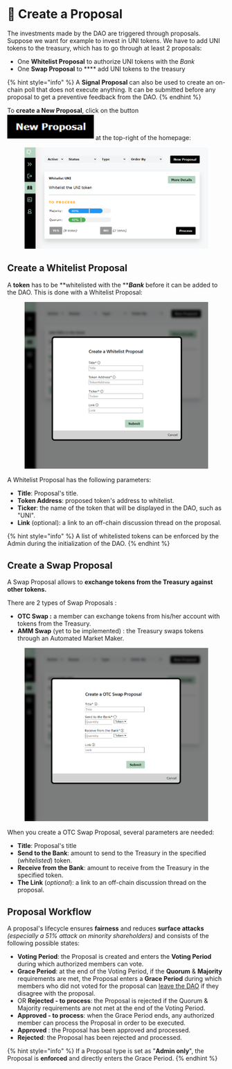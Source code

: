 # 📖 Create a Proposal

The investments made by the DAO are triggered through proposals. Suppose we want for example to invest in UNI tokens. We have to add UNI tokens to the treasury, which has to go through at least 2 proposals:

* One **Whitelist Proposal** to authorize UNI tokens with the _Bank_
* One **Swap Proposal** to **** add UNI tokens to the treasury

{% hint style="info" %}
A **Signal Proposal** can also be used to create an on-chain poll that does not execute anything. It can be submitted before any proposal to get a preventive feedback from the DAO.
{% endhint %}

To **create a New Proposal**, click on the button <img src="../.gitbook/assets/image (2).png" alt="" data-size="line"> at the top-right of the homepage:

<figure><img src="../.gitbook/assets/WHITELIST PROCESS modified.png" alt=""><figcaption></figcaption></figure>

## Create a Whitelist Proposal

A **token** has to be **whitelisted with the **_**Bank**_ before it can be added to the DAO. This is done with a Whitelist Proposal:

<figure><img src="../.gitbook/assets/Whitelist.png" alt=""><figcaption></figcaption></figure>

A Whitelist Proposal has the following parameters:

* **Title**: Proposal's title.
* **Token Address**: proposed token's address to whitelist.
* **Ticker**: the name of the token that will be displayed in the DAO, such as "UNI".
* **Link** (optional):  a link to an off-chain discussion thread on the proposal.

{% hint style="info" %}
A list of whitelisted tokens can be enforced by the Admin during the initialization of the DAO.
{% endhint %}

## Create a Swap Proposal

A Swap Proposal allows to **exchange tokens from the Treasury against other tokens.**

There are 2 types of Swap Proposals :&#x20;

* **OTC Swap :** a member can exchange tokens from his/her account with tokens from the Treasury.
* **AMM Swap** (yet to be implemented) : the Treasury swaps tokens through an Automated Market Maker.

<figure><img src="../.gitbook/assets/OTC Swap modified.png" alt=""><figcaption></figcaption></figure>

When you create a OTC Swap Proposal, several parameters are needed:

* **Title**: Proposal's title
* **Send to the Bank**: amount to send to the Treasury in the specified (_whitelisted_) token.
* **Receive from the Bank**: amount to receive from the Treasury in the specified token.
* **The Link** (_optional_): a link to an off-chain discussion thread on the proposal.

## Proposal Workflow

A proposal's lifecycle ensures **fairness** and reduces **surface attacks** _(especially a 51% attack on minority shareholders)_ and consists of the following possible states:

* **Voting Period**: the Proposal is created and enters the **Voting Period** during which authorized members can vote.
* **Grace Period**: at the end of the Voting Period, if the **Quorum** & **Majority** requirements are met, the Proposal enters a **Grace Period** during which members who did not voted for the proposal can [leave the DAO](redeem-your-shares.md) if they disagree with the proposal.
* OR **Rejected - to process**: the Proposal is rejected if the Quorum & Majority requirements are not met at the end of the Voting Period.
* **Approved - to process**: when the Grace Period ends, any authorized member can process the Proposal in order to be executed.
* **Approved** : the Proposal has been approved and processed.
* **Rejected**: the Proposal has been rejected and processed.

{% hint style="info" %}
If a Proposal type is set as "**Admin only**", the Proposal is **enforced** and directly enters the Grace Period.
{% endhint %}
